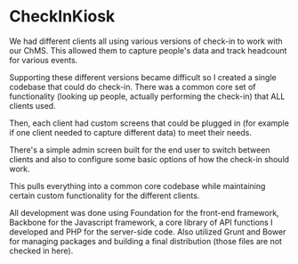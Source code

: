 CheckInKiosk
============

We had different clients all using various versions of check-in to work with our ChMS.  This allowed them to capture people's data and track headcount for various events.

Supporting these different versions became difficult so I created a single codebase that could do check-in.  There was a common core set of functionality (looking up people, actually performing the check-in) that ALL clients used.  

Then, each client had custom screens that could be plugged in (for example if one client needed to capture different data) to meet their needs.

There's a simple admin screen built for the end user to switch between clients and also to configure some basic options of how the check-in should work. 

This pulls everything into a common core codebase while maintaining certain custom functionality for the different clients.

All development was done using Foundation for the front-end framework, Backbone for the Javascript framework, a core library of API functions I developed and PHP for the server-side code.  Also utilized Grunt and Bower for managing packages and building a final distribution (those files are not checked in here).
